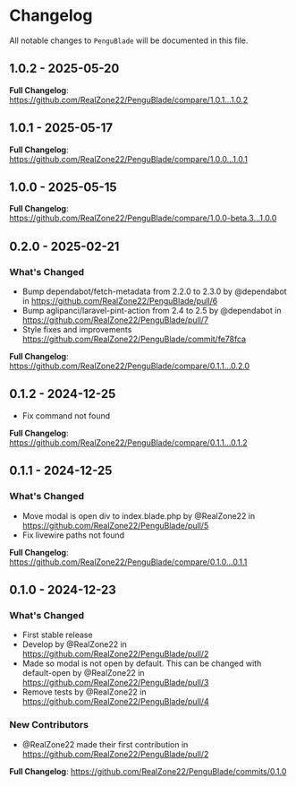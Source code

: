 # Changelog

All notable changes to `PenguBlade` will be documented in this file.

## 1.0.2 - 2025-05-20

**Full Changelog**: https://github.com/RealZone22/PenguBlade/compare/1.0.1...1.0.2

## 1.0.1 - 2025-05-17

**Full Changelog**: https://github.com/RealZone22/PenguBlade/compare/1.0.0...1.0.1

## 1.0.0 - 2025-05-15

**Full Changelog**: https://github.com/RealZone22/PenguBlade/compare/1.0.0-beta.3...1.0.0

## 0.2.0 - 2025-02-21

### What's Changed

* Bump dependabot/fetch-metadata from 2.2.0 to 2.3.0 by @dependabot in https://github.com/RealZone22/PenguBlade/pull/6
* Bump aglipanci/laravel-pint-action from 2.4 to 2.5 by @dependabot in https://github.com/RealZone22/PenguBlade/pull/7
* Style fixes and improvements https://github.com/RealZone22/PenguBlade/commit/fe78fca

**Full Changelog**: https://github.com/RealZone22/PenguBlade/compare/0.1.1...0.2.0

## 0.1.2 - 2024-12-25

* Fix command not found

**Full Changelog**: https://github.com/RealZone22/PenguBlade/compare/0.1.1...0.1.2

## 0.1.1 - 2024-12-25

### What's Changed

* Move modal is open div to index.blade.php by @RealZone22 in https://github.com/RealZone22/PenguBlade/pull/5
* Fix livewire paths not found

**Full Changelog**: https://github.com/RealZone22/PenguBlade/compare/0.1.0...0.1.1

## 0.1.0 - 2024-12-23

### What's Changed

* First stable release
* Develop by @RealZone22 in https://github.com/RealZone22/PenguBlade/pull/2
* Made so modal is not open by default. This can be changed with default-open by @RealZone22 in https://github.com/RealZone22/PenguBlade/pull/3
* Remove tests by @RealZone22 in https://github.com/RealZone22/PenguBlade/pull/4

### New Contributors

* @RealZone22 made their first contribution in https://github.com/RealZone22/PenguBlade/pull/2

**Full Changelog**: https://github.com/RealZone22/PenguBlade/commits/0.1.0
